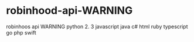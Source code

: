 # robinhood-api-WARNING
robinhoos api WARNING
python 2. 3
javascript 
java 
c# 
html 
ruby 
typescript 
go 
php 
swift
